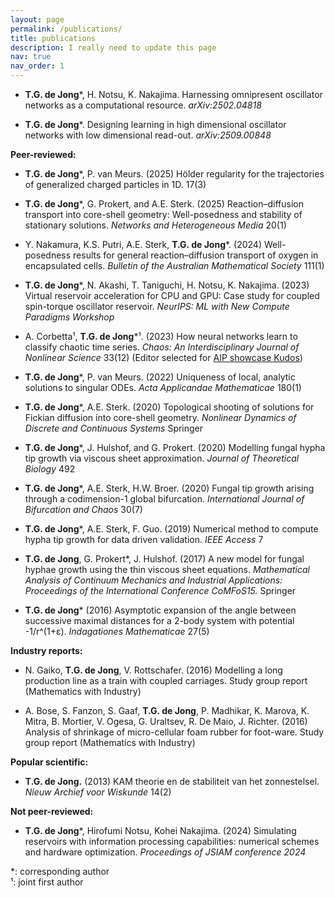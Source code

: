 ```yaml
---
layout: page
permalink: /publications/
title: publications
description: I really need to update this page 
nav: true
nav_order: 1
---
```


- **T.G. de Jong**\*, H. Notsu, K. Nakajima. Harnessing omnipresent oscillator networks as a computational resource. *arXiv:2502.04818*  

- **T.G. de Jong**\*. Designing learning in high dimensional oscillator networks with low dimensional read-out. *arXiv:2509.00848*  


**Peer-reviewed:**

- **T.G. de Jong**\*, P. van Meurs. (2025) Hölder regularity for the trajectories of generalized charged particles in 1D. 17(3)

- **T.G. de Jong**\*, G. Prokert, and A.E. Sterk. (2025) Reaction–diffusion transport into core-shell geometry: Well-posedness and stability of stationary solutions. *Networks and Heterogeneous Media* 20(1)

- Y. Nakamura, K.S. Putri, A.E. Sterk, **T.G. de Jong**\*. (2024) Well-posedness results for general reaction–diffusion transport of oxygen in encapsulated cells. *Bulletin of the Australian Mathematical Society* 111(1)

- **T.G. de Jong**\*, N. Akashi, T. Taniguchi, H. Notsu, K. Nakajima. (2023) Virtual reservoir acceleration for CPU and GPU: Case study for coupled spin-torque oscillator reservoir. *NeurIPS: ML with New Compute Paradigms Workshop*

- A. Corbetta¹, **T.G. de Jong**\*¹. (2023) How neural networks learn to classify chaotic time series. *Chaos: An Interdisciplinary Journal of Nonlinear Science* 33(12) (Editor selected for [AIP showcase Kudos](https://www.growkudos.com/publications/10.1063%25252F5.0160813/reader))

- **T.G. de Jong**\*, P. van Meurs. (2022) Uniqueness of local, analytic solutions to singular ODEs. *Acta Applicandae Mathematicae* 180(1)

- **T.G. de Jong**\*, A.E. Sterk. (2020) Topological shooting of solutions for Fickian diffusion into core-shell geometry. *Nonlinear Dynamics of Discrete and Continuous Systems* Springer  

- **T.G. de Jong**\*, J. Hulshof, and G. Prokert. (2020) Modelling fungal hypha tip growth via viscous sheet approximation. *Journal of Theoretical Biology* 492

- **T.G. de Jong**\*, A.E. Sterk, H.W. Broer. (2020) Fungal tip growth arising through a codimension-1 global bifurcation. *International Journal of Bifurcation and Chaos* 30(7) 

- **T.G. de Jong**\*, A.E. Sterk, F. Guo. (2019) Numerical method to compute hypha tip growth for data driven validation. *IEEE Access* 7 

- **T.G. de Jong**, G. Prokert\*, J. Hulshof. (2017) A new model for fungal hyphae growth using the thin viscous sheet equations. *Mathematical Analysis of Continuum Mechanics and Industrial Applications: Proceedings of the International Conference CoMFoS15.* Springer

- **T.G. de Jong**\* (2016) Asymptotic expansion of the angle between successive maximal distances for a 2-body system with potential -1/r^(1+ε). *Indagationes Mathematicae* 27(5)


**Industry reports:**

- N. Gaiko, **T.G. de Jong**, V. Rottschafer. (2016) Modelling a long production line as a train with coupled carriages. Study group report (Mathematics with Industry)  

- A. Bose, S. Fanzon, S. Gaaf, **T.G. de Jong**, P. Madhikar, K. Marova, K. Mitra, B. Mortier, V. Ogesa, G. Uraltsev, R. De Maio, J. Richter. (2016) Analysis of shrinkage of micro-cellular foam rubber for foot-ware. Study group report (Mathematics with Industry)


**Popular scientific:**

- **T.G. de Jong.** (2013) KAM theorie en de stabiliteit van het zonnestelsel. *Nieuw Archief voor Wiskunde* 14(2)


**Not peer-reviewed:**

- **T.G. de Jong**\*, Hirofumi Notsu, Kohei Nakajima. (2024) Simulating reservoirs with information processing capabilities: numerical schemes and hardware optimization. *Proceedings of JSIAM conference 2024* 


\*: corresponding author  
¹: joint first author


